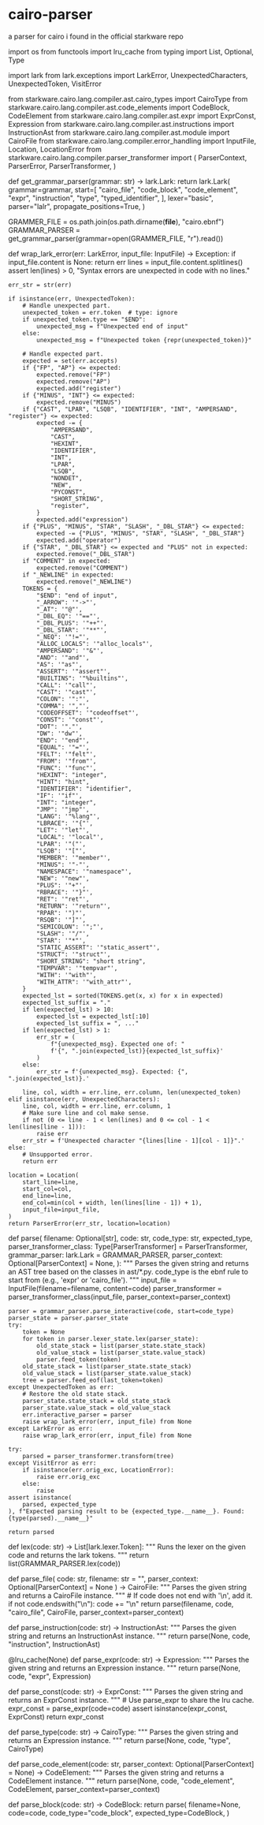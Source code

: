 # cairo-parser
a parser for cairo i found in the official starkware repo

import os
from functools import lru_cache
from typing import List, Optional, Type

import lark
from lark.exceptions import LarkError, UnexpectedCharacters, UnexpectedToken, VisitError

from starkware.cairo.lang.compiler.ast.cairo_types import CairoType
from starkware.cairo.lang.compiler.ast.code_elements import CodeBlock, CodeElement
from starkware.cairo.lang.compiler.ast.expr import ExprConst, Expression
from starkware.cairo.lang.compiler.ast.instructions import InstructionAst
from starkware.cairo.lang.compiler.ast.module import CairoFile
from starkware.cairo.lang.compiler.error_handling import InputFile, Location, LocationError
from starkware.cairo.lang.compiler.parser_transformer import (
    ParserContext,
    ParserError,
    ParserTransformer,
)


def get_grammar_parser(grammar: str) -> lark.Lark:
    return lark.Lark(
        grammar=grammar,
        start=[
            "cairo_file",
            "code_block",
            "code_element",
            "expr",
            "instruction",
            "type",
            "typed_identifier",
        ],
        lexer="basic",
        parser="lalr",
        propagate_positions=True,
    )


GRAMMER_FILE = os.path.join(os.path.dirname(__file__), "cairo.ebnf")
GRAMMAR_PARSER = get_grammar_parser(grammar=open(GRAMMER_FILE, "r").read())


def wrap_lark_error(err: LarkError, input_file: InputFile) -> Exception:
    if input_file.content is None:
        return err
    lines = input_file.content.splitlines()
    assert len(lines) > 0, "Syntax errors are unexpected in code with no lines."

    err_str = str(err)

    if isinstance(err, UnexpectedToken):
        # Handle unexpected part.
        unexpected_token = err.token  # type: ignore
        if unexpected_token.type == "$END":
            unexpected_msg = f"Unexpected end of input"
        else:
            unexpected_msg = f"Unexpected token {repr(unexpected_token)}"

        # Handle expected part.
        expected = set(err.accepts)
        if {"FP", "AP"} <= expected:
            expected.remove("FP")
            expected.remove("AP")
            expected.add("register")
        if {"MINUS", "INT"} <= expected:
            expected.remove("MINUS")
        if {"CAST", "LPAR", "LSQB", "IDENTIFIER", "INT", "AMPERSAND", "register"} <= expected:
            expected -= {
                "AMPERSAND",
                "CAST",
                "HEXINT",
                "IDENTIFIER",
                "INT",
                "LPAR",
                "LSQB",
                "NONDET",
                "NEW",
                "PYCONST",
                "SHORT_STRING",
                "register",
            }
            expected.add("expression")
        if {"PLUS", "MINUS", "STAR", "SLASH", "_DBL_STAR"} <= expected:
            expected -= {"PLUS", "MINUS", "STAR", "SLASH", "_DBL_STAR"}
            expected.add("operator")
        if {"STAR", "_DBL_STAR"} <= expected and "PLUS" not in expected:
            expected.remove("_DBL_STAR")
        if "COMMENT" in expected:
            expected.remove("COMMENT")
        if "_NEWLINE" in expected:
            expected.remove("_NEWLINE")
        TOKENS = {
            "$END": "end of input",
            "_ARROW": '"->"',
            "_AT": '"@"',
            "_DBL_EQ": '"=="',
            "_DBL_PLUS": '"++"',
            "_DBL_STAR": '"**"',
            "_NEQ": '"!="',
            "ALLOC_LOCALS": '"alloc_locals"',
            "AMPERSAND": '"&"',
            "AND": '"and"',
            "AS": '"as"',
            "ASSERT": '"assert"',
            "BUILTINS": '"%builtins"',
            "CALL": '"call"',
            "CAST": '"cast"',
            "COLON": '":"',
            "COMMA": '","',
            "CODEOFFSET": '"codeoffset"',
            "CONST": '"const"',
            "DOT": '"."',
            "DW": '"dw"',
            "END": '"end"',
            "EQUAL": '"="',
            "FELT": '"felt"',
            "FROM": '"from"',
            "FUNC": '"func"',
            "HEXINT": "integer",
            "HINT": "hint",
            "IDENTIFIER": "identifier",
            "IF": '"if"',
            "INT": "integer",
            "JMP": '"jmp"',
            "LANG": '"%lang"',
            "LBRACE": '"{"',
            "LET": '"let"',
            "LOCAL": '"local"',
            "LPAR": '"("',
            "LSQB": '"["',
            "MEMBER": '"member"',
            "MINUS": '"-"',
            "NAMESPACE": '"namespace"',
            "NEW": '"new"',
            "PLUS": '"+"',
            "RBRACE": '"}"',
            "RET": '"ret"',
            "RETURN": '"return"',
            "RPAR": '")"',
            "RSQB": '"]"',
            "SEMICOLON": '";"',
            "SLASH": '"/"',
            "STAR": '"*"',
            "STATIC_ASSERT": '"static_assert"',
            "STRUCT": '"struct"',
            "SHORT_STRING": "short string",
            "TEMPVAR": '"tempvar"',
            "WITH": '"with"',
            "WITH_ATTR": '"with_attr"',
        }
        expected_lst = sorted(TOKENS.get(x, x) for x in expected)
        expected_lst_suffix = "."
        if len(expected_lst) > 10:
            expected_lst = expected_lst[:10]
            expected_lst_suffix = ", ..."
        if len(expected_lst) > 1:
            err_str = (
                f"{unexpected_msg}. Expected one of: "
                f'{", ".join(expected_lst)}{expected_lst_suffix}'
            )
        else:
            err_str = f'{unexpected_msg}. Expected: {", ".join(expected_lst)}.'

        line, col, width = err.line, err.column, len(unexpected_token)
    elif isinstance(err, UnexpectedCharacters):
        line, col, width = err.line, err.column, 1
        # Make sure line and col make sense.
        if not (0 <= line - 1 < len(lines) and 0 <= col - 1 < len(lines[line - 1])):
            raise err
        err_str = f'Unexpected character "{lines[line - 1][col - 1]}".'
    else:
        # Unsupported error.
        return err

    location = Location(
        start_line=line,
        start_col=col,
        end_line=line,
        end_col=min(col + width, len(lines[line - 1]) + 1),
        input_file=input_file,
    )
    return ParserError(err_str, location=location)


def parse(
    filename: Optional[str],
    code: str,
    code_type: str,
    expected_type,
    parser_transformer_class: Type[ParserTransformer] = ParserTransformer,
    grammar_parser: lark.Lark = GRAMMAR_PARSER,
    parser_context: Optional[ParserContext] = None,
):
    """
    Parses the given string and returns an AST tree based on the classes in ast/*.py.
    code_type is the ebnf rule to start from (e.g., 'expr' or 'cairo_file').
    """
    input_file = InputFile(filename=filename, content=code)
    parser_transformer = parser_transformer_class(input_file, parser_context=parser_context)

    parser = grammar_parser.parse_interactive(code, start=code_type)
    parser_state = parser.parser_state
    try:
        token = None
        for token in parser.lexer_state.lex(parser_state):
            old_state_stack = list(parser_state.state_stack)
            old_value_stack = list(parser_state.value_stack)
            parser.feed_token(token)
        old_state_stack = list(parser_state.state_stack)
        old_value_stack = list(parser_state.value_stack)
        tree = parser.feed_eof(last_token=token)
    except UnexpectedToken as err:
        # Restore the old state stack.
        parser_state.state_stack = old_state_stack
        parser_state.value_stack = old_value_stack
        err.interactive_parser = parser
        raise wrap_lark_error(err, input_file) from None
    except LarkError as err:
        raise wrap_lark_error(err, input_file) from None

    try:
        parsed = parser_transformer.transform(tree)
    except VisitError as err:
        if isinstance(err.orig_exc, LocationError):
            raise err.orig_exc
        else:
            raise
    assert isinstance(
        parsed, expected_type
    ), f"Expected parsing result to be {expected_type.__name__}. Found: {type(parsed).__name__}"

    return parsed


def lex(code: str) -> List[lark.lexer.Token]:
    """
    Runs the lexer on the given code and returns the lark tokens.
    """
    return list(GRAMMAR_PARSER.lex(code))


def parse_file(
    code: str, filename: str = "<string>", parser_context: Optional[ParserContext] = None
) -> CairoFile:
    """
    Parses the given string and returns a CairoFile instance.
    """
    # If code does not end with '\n', add it.
    if not code.endswith("\n"):
        code += "\n"
    return parse(filename, code, "cairo_file", CairoFile, parser_context=parser_context)


def parse_instruction(code: str) -> InstructionAst:
    """
    Parses the given string and returns an InstructionAst instance.
    """
    return parse(None, code, "instruction", InstructionAst)


@lru_cache(None)
def parse_expr(code: str) -> Expression:
    """
    Parses the given string and returns an Expression instance.
    """
    return parse(None, code, "expr", Expression)


def parse_const(code: str) -> ExprConst:
    """
    Parses the given string and returns an ExprConst instance.
    """
    # Use parse_expr to share the lru cache.
    expr_const = parse_expr(code=code)
    assert isinstance(expr_const, ExprConst)
    return expr_const


def parse_type(code: str) -> CairoType:
    """
    Parses the given string and returns an Expression instance.
    """
    return parse(None, code, "type", CairoType)


def parse_code_element(code: str, parser_context: Optional[ParserContext] = None) -> CodeElement:
    """
    Parses the given string and returns a CodeElement instance.
    """
    return parse(None, code, "code_element", CodeElement, parser_context=parser_context)


def parse_block(code: str) -> CodeBlock:
    return parse(
        filename=None,
        code=code,
        code_type="code_block",
        expected_type=CodeBlock,
    )
